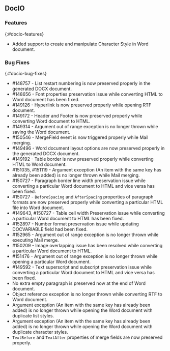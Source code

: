 ## DocIO

### Features
{:#docio-features}
* Added support to create and manipulate Character Style in Word document.

### Bug Fixes
{:#docio-bug-fixes}
* \#148757 - List restart numbering is now preserved properly in the generated DOCX document.
* \#148656 - Font properties preservation issue while converting HTML to Word document has been fixed.
* \#149126 - Hyperlink is now preserved properly while opening RTF document.
* \#149172 - Header and Footer is now preserved properly while converting Word document to HTML.
* \#149314 - Argument out of range exception is no longer thrown while saving the Word document.
* \#150546 - MergeField event is now triggered properly while Mail merging.
* \#149496 - Word document layout options are now preserved properly in the generated DOCX document.
* \#149192 - Table border is now preserved properly while converting HTML to Word document.
* \#151035, \#151119 - Argument exception (An item with the same key has already been added) is no longer thrown while Mail merging.
* \#150727 - Paragraph border line width preservation issue while converting a particular Word document to HTML and vice versa has been fixed.
* \#150727 - `BeforeSpacing` and `AfterSpacing` properties of paragraph formats are now preserved properly while converting a particular HTML file into Word document.
* \#149643, \#150727 - Table cell width Preservation issue while converting a particular Word document to HTML has been fixed.
* \#152897 - Number format preservation issue while updating DOCVARIABLE field had been fixed.
* \#152965 - Argument out of range exception is no longer thrown while executing Mail merge.
* \#150209 - Image overlapping issue has been resolved while converting a particular Word document to HTML.
* \#151476 - Argument out of range exception is no longer thrown while opening a particular Word document.
* \#149592 - Text superscript and subscript preservation issue while converting a particular Word document to HTML and vice versa has been fixed.
* No extra empty paragraph is preserved now at the end of Word document.
* Object reference exception is no longer thrown while converting RTF to Word document.
* Argument exception (An item with the same key has already been added) is no longer thrown while opening the Word document with duplicate list styles.
* Argument exception (An item with the same key has already been added) is no longer thrown while opening the Word document with duplicate character styles.
* `TextBefore` and `TextAfter` properties of merge fields are now preserved properly.
